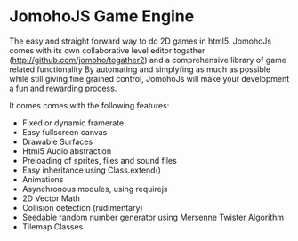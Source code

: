 JomohoJS Game Engine
====================

The easy and straight forward way to do 2D games in html5.
JomohoJs comes with its own collaborative level editor togather (http://github.com/jomoho/togather2) and a comprehensive library of game related functionality 
By automating and simplyfing as much as possible while still giving fine grained control,
JomohoJs will make your development a fun and rewarding process.

It comes comes with the following features:

-   Fixed or dynamic framerate
-   Easy fullscreen canvas
-   Drawable Surfaces
-   Html5 Audio abstraction
-   Preloading of sprites, files and sound files
-   Easy inheritance using Class.extend()
-   Animations
-   Asynchronous modules, using requirejs
-   2D Vector Math
-   Collision detection (rudimentary)
-   Seedable random number generator using Mersenne Twister Algorithm
-   Tilemap Classes
    